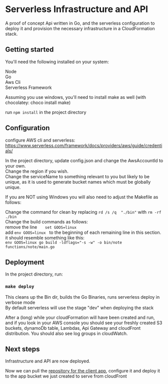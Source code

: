 # Serverless Infrastructure and API 

A proof of concept Api written in Go, and the serverless configuration to deploy it and provision the necessary infrastructure in a CloudFormation stack.

## Getting started

You'll need the following installed on your system:

Node  
Go  
Aws Cli  
Serverless Framework

Assuming you use windows, you'll need to install make as well (with chocolatey: choco install make)

run `npm install` in the project directory

## Configuration

configure AWS cli and serverless:  
https://www.serverless.com/framework/docs/providers/aws/guide/credentials/

In the project directory, update config.json and change the AwsAccountId to your own.  
Change the region if you wish.  
Change the serviceName to something relevant to you but likely to be unique, as it is used to generate bucket names which must be globally unique.

If you are NOT using Windows you will also need to adjust the Makefile as follows:  
  
Change the command for clean by replacing 	`rd /s /q  "./bin"` with `rm -rf ./bin`  
Change the build commands as follows:  
remove the line `	set GOOS=linux`  
add `env GOOS=linux ` to the beginning of each remaining line in this section.
it should resemble something like this:  
`env GOOS=linux go build -ldflags="-s -w" -o bin/note functions/note/main.go`

## Deployment

In the project directory, run:

### `make deploy`

This cleans up the Bin dir, builds the Go Binaries, runs serverless deploy in verbose mode  
By default serverless will use the stage "dev" when deploying the stack

After a (long) while your cloudFormation will have been created and run, and if you look in your AWS console you should see your freshly created S3 buckets, dynamoDb table, Lambdas, Api Gateway and cloudFront distribution.
You should also see log groups in cloudWatch.

## Next steps
Infrastructure and API are now deployed.  

Now we can pull the [repository for the client app](https://github.com/j-bab/serverless-go-poc-client), configure it and deploy it to the app bucket we just created to serve from cloudFront